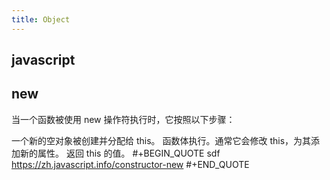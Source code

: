 ```yaml
---
title: Object
---
```


## javascript
## new
当一个函数被使用 new 操作符执行时，它按照以下步骤：

一个新的空对象被创建并分配给 this。
函数体执行。通常它会修改 this，为其添加新的属性。
返回 this 的值。
#+BEGIN_QUOTE
sdf
https://zh.javascript.info/constructor-new
#+END_QUOTE

